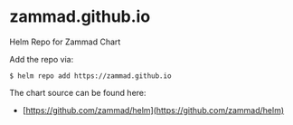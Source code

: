 # zammad.github.io
Helm Repo for Zammad Chart

Add the repo via:
```console
$ helm repo add https://zammad.github.io
```

The chart source can be found here:
* [https://github.com/zammad/helm](https://github.com/zammad/helm)
